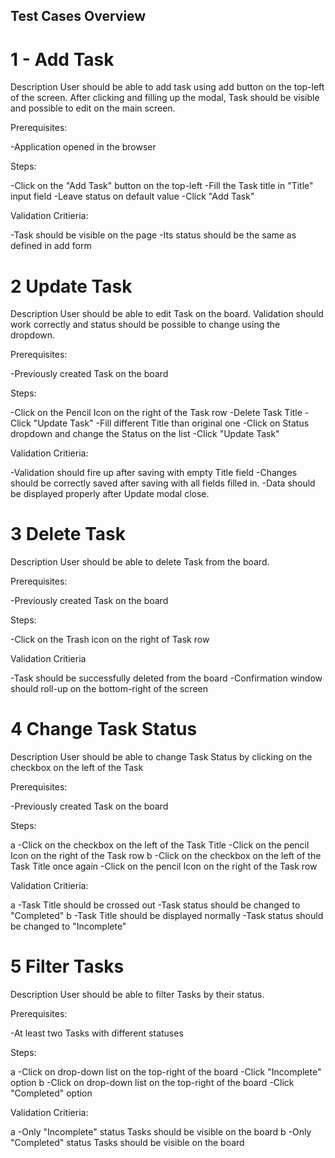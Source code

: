 ## Test Cases Overview

# 1 - Add Task

Description
User should be able to add task using add button on the top-left of the screen.
After clicking and filling up the modal, Task should be visible and possible to edit on the main screen.

Prerequisites:

-Application opened in the browser

Steps:

-Click on the "Add Task" button on the top-left
-Fill the Task title in "Title" input field
-Leave status on default value
-Click "Add Task"

Validation Critieria:

-Task should be visible on the page
-Its status should be the same as defined in add form


# 2 Update Task

Description
User should be able to edit Task on the board. Validation should work correctly 
and status should be possible to change using the dropdown.

Prerequisites:

-Previously created Task on the board

Steps:

-Click on the Pencil Icon on the right of the Task row
-Delete Task Title
-Click "Update Task"
-Fill different Title than original one
-Click on Status dropdown and change the Status on the list
-Click "Update Task"

Validation Critieria:

-Validation should fire up after saving with empty Title field
-Changes should be correctly saved after saving with all fields filled in.
-Data should be displayed properly after Update modal close.

# 3 Delete Task

Description
User should be able to delete Task from the board.

Prerequisites:

-Previously created Task on the board

Steps:

-Click on the Trash icon on the right of Task row

Validation Critieria

-Task should be successfully deleted from the board
-Confirmation window should roll-up on the bottom-right of the screen

# 4 Change Task Status

Description
User should be able to change Task Status by clicking on the checkbox on the left of the Task

Prerequisites:

-Previously created Task on the board

Steps:

a
-Click on the checkbox on the left of the Task Title
-Click on the pencil Icon on the right of the Task row
b
-Click on the checkbox on the left of the Task Title once again
-Click on the pencil Icon on the right of the Task row

Validation Critieria:

a
-Task Title should be crossed out
-Task status should be changed to "Completed"
b
-Task Title should be displayed normally
-Task status should be changed to "Incomplete"

# 5 Filter Tasks

Description
User should be able to filter Tasks by their status.

Prerequisites:

-At least two Tasks with different statuses

Steps:

a
-Click on drop-down list on the top-right of the board
-Click "Incomplete" option
b
-Click on drop-down list on the top-right of the board
-Click "Completed" option

Validation Critieria:

a
-Only "Incomplete" status Tasks should be visible on the board
b
-Only "Completed" status Tasks should be visible on the board